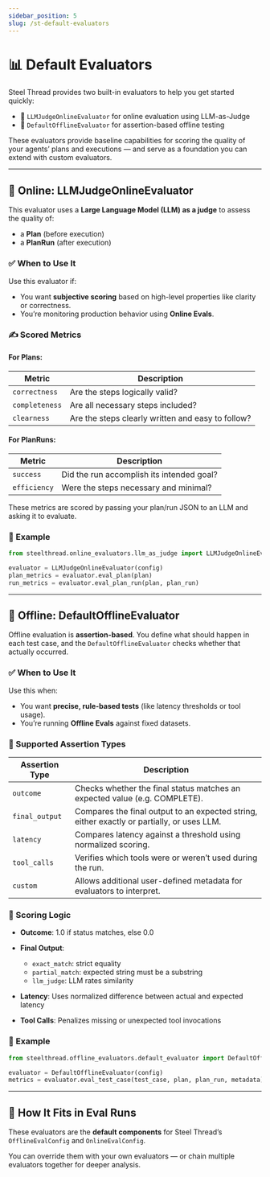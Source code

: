 ```yaml
---
sidebar_position: 5
slug: /st-default-evaluators
---
```


# 📊 Default Evaluators

Steel Thread provides two built-in evaluators to help you get started quickly:  
- 🧠 `LLMJudgeOnlineEvaluator` for online evaluation using LLM-as-Judge
- 🧪 `DefaultOfflineEvaluator` for assertion-based offline testing

These evaluators provide baseline capabilities for scoring the quality of your agents’ plans and executions — and serve as a foundation you can extend with custom evaluators.

---

## 🧠 Online: LLMJudgeOnlineEvaluator

This evaluator uses a **Large Language Model (LLM) as a judge** to assess the quality of:

- a **Plan** (before execution)
- a **PlanRun** (after execution)

### ✅ When to Use It

Use this evaluator if:
- You want **subjective scoring** based on high-level properties like clarity or correctness.
- You’re monitoring production behavior using **Online Evals**.

### ✍️ Scored Metrics

#### For Plans:

| Metric        | Description                                      |
|---------------|--------------------------------------------------|
| `correctness` | Are the steps logically valid?                   |
| `completeness`| Are all necessary steps included?                |
| `clearness`   | Are the steps clearly written and easy to follow?|

#### For PlanRuns:

| Metric       | Description                                       |
|--------------|---------------------------------------------------|
| `success`    | Did the run accomplish its intended goal?         |
| `efficiency` | Were the steps necessary and minimal?             |

These metrics are scored by passing your plan/run JSON to an LLM and asking it to evaluate.

### 🧪 Example

```python
from steelthread.online_evaluators.llm_as_judge import LLMJudgeOnlineEvaluator

evaluator = LLMJudgeOnlineEvaluator(config)
plan_metrics = evaluator.eval_plan(plan)
run_metrics = evaluator.eval_plan_run(plan, plan_run)
````

---

## 🧪 Offline: DefaultOfflineEvaluator

Offline evaluation is **assertion-based**. You define what should happen in each test case, and the `DefaultOfflineEvaluator` checks whether that actually occurred.

### ✅ When to Use It

Use this when:

* You want **precise, rule-based tests** (like latency thresholds or tool usage).
* You’re running **Offline Evals** against fixed datasets.

### 📐 Supported Assertion Types

| Assertion Type | Description                                                                                |
| -------------- | ------------------------------------------------------------------------------------------ |
| `outcome`      | Checks whether the final status matches an expected value (e.g. COMPLETE).                 |
| `final_output` | Compares the final output to an expected string, either exactly or partially, or uses LLM. |
| `latency`      | Compares latency against a threshold using normalized scoring.                             |
| `tool_calls`   | Verifies which tools were or weren’t used during the run.                                  |
| `custom`       | Allows additional user-defined metadata for evaluators to interpret.                       |

### 🧮 Scoring Logic

* **Outcome**: 1.0 if status matches, else 0.0
* **Final Output**:

  * `exact_match`: strict equality
  * `partial_match`: expected string must be a substring
  * `llm_judge`: LLM rates similarity
* **Latency**: Uses normalized difference between actual and expected latency
* **Tool Calls**: Penalizes missing or unexpected tool invocations

### 🧪 Example

```python
from steelthread.offline_evaluators.default_evaluator import DefaultOfflineEvaluator

evaluator = DefaultOfflineEvaluator(config)
metrics = evaluator.eval_test_case(test_case, plan, plan_run, metadata)
```

---

## 🔧 How It Fits in Eval Runs

These evaluators are the **default components** for Steel Thread’s `OfflineEvalConfig` and `OnlineEvalConfig`.

You can override them with your own evaluators — or chain multiple evaluators together for deeper analysis.


